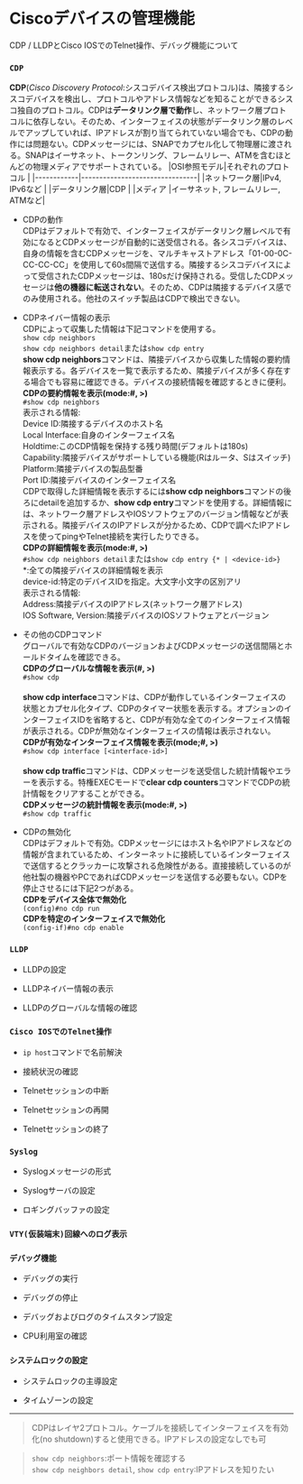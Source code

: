 # Ciscoデバイスの管理機能
CDP / LLDPとCisco IOSでのTelnet操作、デバッグ機能について

### `CDP`
**CDP**(*Cisco Discovery Protocol*:シスコデバイス検出プロトコル)は、隣接するシスコデバイスを検出し、プロトコルやアドレス情報などを知ることができるシスコ独自のプロトコル。CDPは**データリンク層で動作**し、ネットワーク層プロトコルに依存しない。そのため、インターフェイスの状態がデータリンク層のレベルでアップしていれば、IPアドレスが割り当てられていない場合でも、CDPの動作には問題ない。CDPメッセージには、SNAPでカプセル化して物理層に渡される。SNAPはイーサネット、トークンリング、フレームリレー、ATMを含むほとんどの物理メディアでサポートされている。
|OSI参照モデル|それぞれのプロトコル                |
|------------|--------------------------------|
|ネットワーク層|IPv4, IPv6など                   |
|データリンク層|CDP                             |
|メディア     |イーサネット, フレームリレー, ATMなど|

- CDPの動作  
CDPはデフォルトで有効で、インターフェイスがデータリンク層レベルで有効になるとCDPメッセージが自動的に送受信される。各シスコデバイスは、自身の情報を含むCDPメッセージを、マルチキャストアドレス「01-00-0C-CC-CC-CC」を使用して60s間隔で送信する。隣接するシスコデバイスによって受信されたCDPメッセージは、180sだけ保持される。受信したCDPメッセージは**他の機器に転送されない**。そのため、CDPは隣接するデバイス感でのみ使用される。他社のスイッチ製品はCDPで検出できない。

- CDPネイバー情報の表示  
CDPによって収集した情報は下記コマンドを使用する。  
`show cdp neighbors`  
`show cdp neighbors detail`または`show cdp entry`  
**show cdp neighbors**コマンドは、隣接デバイスから収集した情報の要約情報表示する。各デバイスを一覧で表示するため、隣接デバイスが多く存在する場合でも容易に確認できる。デバイスの接続情報を確認するときに便利。  
**CDPの要約情報を表示(mode:#, >)**  
`#show cdp neighbors`  
表示される情報:  
Device ID:隣接するデバイスのホスト名  
Local Interface:自身のインターフェイス名  
Holdtime:このCDP情報を保持する残り時間(デフォルトは180s)  
Capability:隣接デバイスがサポートしている機能(Rはルータ、Sはスイッチ)  
Platform:隣接デバイスの製品型番  
Port ID:隣接デバイスのインターフェイス名  
CDPで取得した詳細情報を表示するには**show cdp neighbors**コマンドの後ろにdetailを追加するか、**show cdp entry**コマンドを使用する。詳細情報には、ネットワーク層アドレスやIOSソフトウェアのバージョン情報などが表示される。隣接デバイスのIPアドレスが分かるため、CDPで調べたIPアドレスを使ってpingやTelnet接続を実行したりできる。  
**CDPの詳細情報を表示(mode:#, >)**  
`#show cdp neighbors detail`または`show cdp entry {* | <device-id>}`  
*:全ての隣接デバイスの詳細情報を表示  
device-id:特定のデバイスIDを指定。大文字小文字の区別アリ  
表示される情報:  
Address:隣接デバイスのIPアドレス(ネットワーク層アドレス)  
IOS Software, Version:隣接デバイスのIOSソフトウェアとバージョン

- その他のCDPコマンド  
グローバルで有効なCDPのバージョンおよびCDPメッセージの送信間隔とホールドタイムを確認できる。  
**CDPのグローバルな情報を表示(#, >)**  
`#show cdp`</br></br>
**show cdp interface**コマンドは、CDPが動作しているインターフェイスの状態とカプセル化タイプ、CDPのタイマー状態を表示する。オプションのインターフェイスIDを省略すると、CDPが有効な全てのインターフェイス情報が表示される。CDPが無効なインターフェイスの情報は表示されない。  
**CDPが有効なインターフェイス情報を表示(mode;#, >)**  
`#show cdp interface [<interface-id>]`</br></br>
**show cdp traffic**コマンドは、CDPメッセージを送受信した統計情報やエラーを表示する。特権EXECモードで**clear cdp counters**コマンドでCDPの統計情報をクリアすることができる。  
**CDPメッセージの統計情報を表示(mode:#, >)**  
`#show cdp traffic`

- CDPの無効化  
CDPはデフォルトで有効。CDPメッセージにはホスト名やIPアドレスなどの情報が含まれているため、インターネットに接続しているインターフェイスで送信するとクラッカーに攻撃される危険性がある。直接接続しているのが他社製の機器やPCであればCDPメッセージを送信する必要もない。CDPを停止させるには下記2つがある。  
**CDPをデバイス全体で無効化**  
`(config)#no cdp run`  
**CDPを特定のインターフェイスで無効化**  
`(config-if)#no cdp enable`

### `LLDP`

- LLDPの設定

- LLDPネイバー情報の表示

- LLDPのグローバルな情報の確認

### `Cisco IOSでのTelnet操作`

- `ip host`コマンドで名前解決

- 接続状況の確認

- Telnetセッションの中断

- Telnetセッションの再開

- Telnetセッションの終了

### `Syslog`

- Syslogメッセージの形式

- Syslogサーバの設定

- ロギングバッファの設定

### `VTY(仮装端末)回線へのログ表示`

### `デバッグ機能`

- デバッグの実行

- デバッグの停止

- デバッグおよびログのタイムスタンプ設定

- CPU利用室の確認

### `システムロックの設定`

- システムロックの主導設定

- タイムゾーンの設定

---
> CDPはレイヤ2プロトコル。ケーブルを接続してインターフェイスを有効化(no shutdown)すると使用できる。IPアドレスの設定なしでも可

> `show cdp neighbors`:ポート情報を確認する  
> `show cdp neighbors detail`, `show cdp entry`:IPアドレスを知りたい
